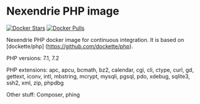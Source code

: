 Nexendrie PHP image
===================

[![Docker Stars](https://img.shields.io/docker/stars/nexendrie/php.svg?style=flat)](https://hub.docker.com/r/nexendrie/php/)
[![Docker Pulls](https://img.shields.io/docker/pulls/nexendrie/php.svg?style=flat)](https://hub.docker.com/r/nexendrie/php/)

Nexendrie PHP docker image for continuous integration. It is based on [dockette/php] (https://github.com/dockette/php).

PHP versions: 7.1, 7.2

PHP extensions: apc, apcu, bcmath, bz2, calendar, cgi, cli, ctype, curl, gd, gettext, iconv, intl, mbstring, mcrypt, mysqli, pgsql, pdo, xdebug, sqlite3, ssh2, xml, zip, phpdbg

Other stuff: Composer, phing
